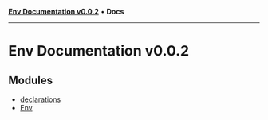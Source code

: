 [**Env Documentation v0.0.2**](README.md) • **Docs**

***

# Env Documentation v0.0.2

## Modules

- [declarations](declarations/README.md)
- [Env](Env/README.md)
